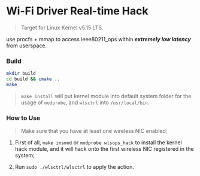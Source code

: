 # Wi-Fi Driver Real-time Hack
> Target for Linux Kernel v5.15 LTS.

use procfs + mmap to access ieee80211_ops within ***extremely low latency*** from userspace.

<!--
### Brief Introduction
The common tools used to communicate with wireless NIC driver are `iwconfig` and `iw`.
* `iwconfig` is based on `ioctl` which is time-consuming and deprecated.
* `iw` is based on `nl80211` interface implemented via system socket, and its latency would be extremely large when the system is under heavy burden.

So, this project is aiming at providing very small and reliable latency (<<1ms) control on `ieee80211_ops` in `mac80211` module. This toolkit is consisted of *kernel-space* hack module and *user-space* program, which are connected via ***direct memory access*** mounted on `procfs`.
The memory r/w is currently implemented in synchronized block writing/reading (to be lockless ring-buffer impl).


As a demo, this project currently only provides access to `conf_tx` function in `mac80211` kernel module, which could alter the wireless channel access priority.s
-->

### Build
```bash
mkdir build
cd build && cmake ..
make
```
> `make install` will put kernel module into default system folder for the usage of `modprobe`, and `wlsctrl` into `/usr/local/bin`.

### How to Use
> Make sure that you have at least one wireless NIC enabled;
1. First of all, `make insmod` or `modprobe wlsops_hack` to install the kernel hack module, and it will hack onto the first wireless NIC registered in the system;

2. Run `sudo ./wlsctrl/wlsctrl` to apply the action.
